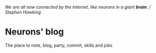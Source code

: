  _We are all now connected by the Internet, like neurons in a giant **brain**. / Stephen Hawking_

# Neurons' blog

The place to note, blog, party, commit, skills and jobs

